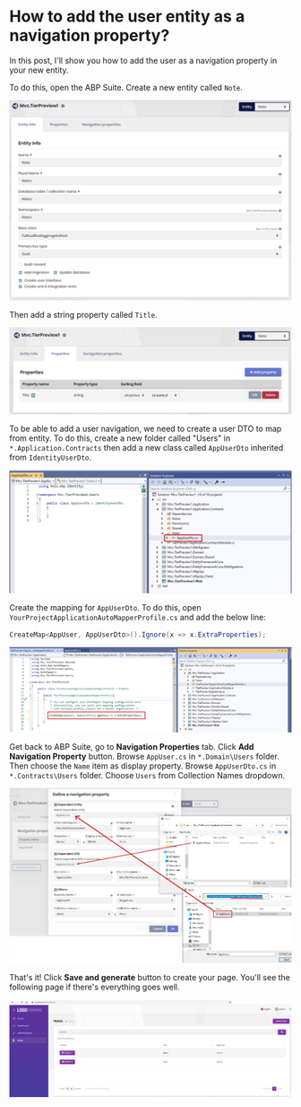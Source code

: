 # How to add the user entity as a navigation property?

In this post, I'll show you how to add the user as a navigation property in your new entity.

To do this, open the ABP Suite. Create a new entity called `Note`.

![create-note-entity](create-note-entity.jpg)

Then add a string property called `Title`.

![add-simple-property](add-simple-property.jpg)

To be able to add a user navigation, we need to create a user DTO to map from entity. To do this, create a new folder called "Users" in `*.Application.Contracts`  then add a new class called  `AppUserDto` inherited from `IdentityUserDto`.

![create-appuserdto](create-appuserdto.jpg)

Create the mapping for `AppUserDto`.  To do this, open `YourProjectApplicationAutoMapperProfile.cs` and add the below line:

```csharp
CreateMap<AppUser, AppUserDto>().Ignore(x => x.ExtraProperties);
```

![create-mapping](create-mapping.jpg)

Get back to ABP Suite, go to **Navigation Properties** tab. Click **Add Navigation Property** button. Browse  `AppUser.cs` in `*.Domain\Users` folder. Then choose the `Name` item as display property. Browse `AppUserDto.cs` in `*.Contracts\Users` folder. Choose `Users` from Collection Names dropdown.

![add-user-navigation](add-user-navigation.jpg)

That's it! Click **Save and generate** button to create your page. You'll see the following page if there's everything goes well. 

![final-page](final-page.jpg)
